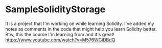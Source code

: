 # SampleSolidityStorage

It is a project that I'm working on while learning Solidity. I've added my notes as comments in the code that might help you learn Solidity better. Btw, this the course I'm learning from and it's great! https://www.youtube.com/watch?v=M576WGiDBdQ
